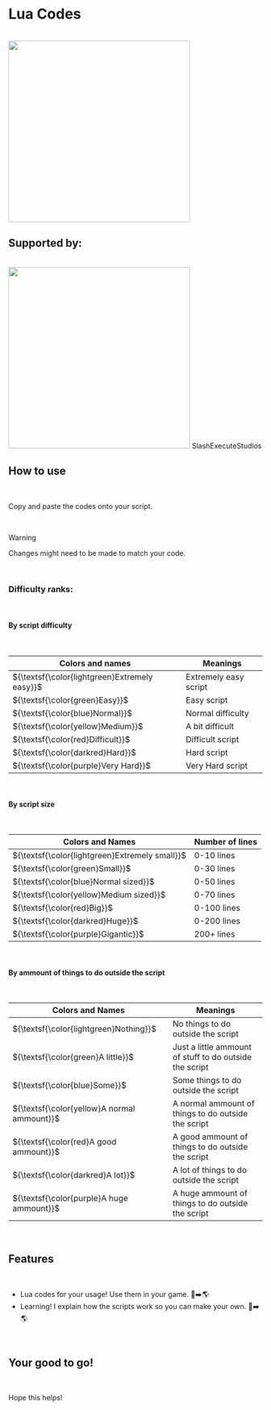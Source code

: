 # Lua Codes

<br>

<img height="360" width="360" src="https://static-00.iconduck.com/assets.00/lua-icon-256x256-w2zsf5op.png" />

<br>

## Supported by:

<br>

<img height="360" width="360" src="https://cdn.discordapp.com/attachments/1169933021152022528/1196810308640063528/d6b020b6da7ef848523cadce4b7e72ee.png?ex=65b8fb75&is=65a68675&hm=2861acdc59afdd610746b359674eae294b2e29c630ef80c597c1672e05162cea&" />
SlashExecuteStudios

<br>

## How to use

<br>

Copy and paste the codes onto your script.

<br>

> [!WARNING]
> Changes might need to be made to match your code.

<br>

### Difficulty ranks:

<br>

#### By script difficulty

<br>

| **Colors and names** | **Meanings** |
| -- | -- |
| ${\textsf{\color{lightgreen}Extremely easy}}$ | Extremely easy script |
| ${\textsf{\color{green}Easy}}$ | Easy script |
| ${\textsf{\color{blue}Normal}}$ | Normal difficulty |
| ${\textsf{\color{yellow}Medium}}$ | A bit difficult |
| ${\textsf{\color{red}Difficult}}$ | Difficult script |
| ${\textsf{\color{darkred}Hard}}$ | Hard script |
| ${\textsf{\color{purple}Very Hard}}$ | Very Hard script |

<br>

#### By script size

<br>

| **Colors and Names** | **Number of lines** |
| -- | -- |
| ${\textsf{\color{lightgreen}Extremely small}}$ | 0-10 lines |
| ${\textsf{\color{green}Small}}$ | 0-30 lines |
| ${\textsf{\color{blue}Normal sized}}$ | 0-50 lines |
| ${\textsf{\color{yellow}Medium sized}}$ | 0-70 lines |
| ${\textsf{\color{red}Big}}$ | 0-100 lines |
| ${\textsf{\color{darkred}Huge}}$ | 0-200 lines |
|${\textsf{\color{purple}Gigantic}}$ | 200+ lines |

<br>

#### By ammount of things to do outside the script

<br>

| **Colors and Names** | **Meanings** |
| -- | -- |
| ${\textsf{\color{lightgreen}Nothing}}$ | No things to do outside the script |
| ${\textsf{\color{green}A little}}$ | Just a little ammount of stuff to do outside the script |
| ${\textsf{\color{blue}Some}}$ | Some things to do outside the script |
| ${\textsf{\color{yellow}A normal ammount}}$ | A normal ammount of things to do outside the script |
| ${\textsf{\color{red}A good ammount}}$ | A good ammount of things to do outside the script |
| ${\textsf{\color{darkred}A lot}}$ | A lot of things to do outside the script |
| ${\textsf{\color{purple}A huge ammount}}$ | A huge ammount of things to do outside the script |

<br>

## Features

<br>

- Lua codes for your usage! Use them in your game. :scroll::arrow_right::earth_americas:
- Learning! I explain how the scripts work so you can make your own. :memo::arrow_right::earth_americas:

<br>

## Your good to go!

<br>

Hope this helps!
